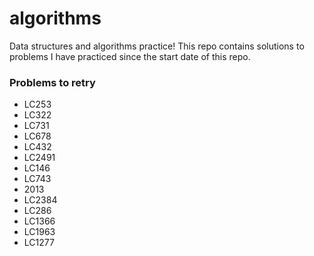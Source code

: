 # algorithms
Data structures and algorithms practice! This repo contains solutions to problems I have practiced since the start date of this repo.

### Problems to retry
- LC253
- LC322
- LC731
- LC678
- LC432
- LC2491
- LC146
- LC743
- 2013
- LC2384
- LC286
- LC1366
- LC1963
- LC1277
